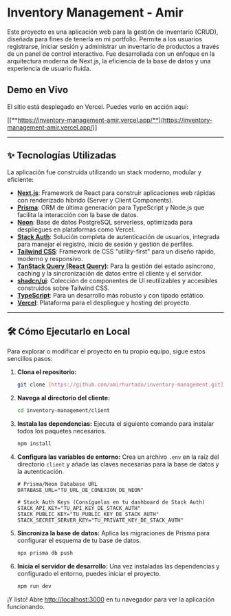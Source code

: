 # Inventory Management - Amir

Este proyecto es una aplicación web  para la gestión de inventario (CRUD), diseñada para fines de tenerla en mi portfolio. Permite a los usuarios registrarse, iniciar sesión y administrar un inventario de productos a través de un panel de control interactivo. Fue desarrollada con un enfoque en la arquitectura moderna de Next.js, la eficiencia de la base de datos y una experiencia de usuario fluida.

## Demo en Vivo

El sitio está desplegado en Vercel. Puedes verlo en acción aquí:

[[**https://inventory-management-amir.vercel.app/**](https://inventory-management-amir.vercel.app/)]

---

## ✨ Tecnologías Utilizadas

La aplicación fue construida utilizando un stack moderno, modular y eficiente:

* **[Next.js](https://nextjs.org/)**: Framework de React para construir aplicaciones web rápidas con renderizado híbrido (Server y Client Components).
* **[Prisma](https://www.prisma.io/)**: ORM de última generación para TypeScript y Node.js que facilita la interacción con la base de datos.
* **[Neon](https://neon.tech/)**: Base de datos PostgreSQL serverless, optimizada para despliegues en plataformas como Vercel.
* **[Stack Auth](https://stack-auth.com/)**: Solución completa de autenticación de usuarios, integrada para manejar el registro, inicio de sesión y gestión de perfiles.
* **[Tailwind CSS](https://tailwindcss.com/)**: Framework de CSS "utility-first" para un diseño rápido, moderno y responsivo.
* **[TanStack Query (React Query)](https://tanstack.com/query/latest)**: Para la gestión del estado asíncrono, caching y la sincronización de datos entre el cliente y el servidor.
* **[shadcn/ui](https://ui.shadcn.com/)**: Colección de componentes de UI reutilizables y accesibles construidos sobre Tailwind CSS.
* **[TypeScript](https://www.typescriptlang.org/)**: Para un desarrollo más robusto y con tipado estático.
* **[Vercel](https://vercel.com/)**: Plataforma para el despliegue y hosting del proyecto.

---

## 🛠️ Cómo Ejecutarlo en Local

Para explorar o modificar el proyecto en tu propio equipo, sigue estos sencillos pasos:

1.  **Clona el repositorio:**
    ```bash
    git clone [https://github.com/amirhurtado/inventory-management.git](https://github.com/amirhurtado/inventory-management.git)
    ```

2.  **Navega al directorio del cliente:**
    ```bash
    cd inventory-management/client
    ```

3.  **Instala las dependencias:**
    Ejecuta el siguiente comando para instalar todos los paquetes necesarios.
    ```bash
    npm install
    ```

4.  **Configura las variables de entorno:**
    Crea un archivo `.env` en la raíz del directorio `client` y añade las claves necesarias para la base de datos y la autenticación.
    ```env
    # Prisma/Neon Database URL
    DATABASE_URL="TU_URL_DE_CONEXION_DE_NEON"

    # Stack Auth Keys (Consíguelas en tu dashboard de Stack Auth)
    STACK_API_KEY="TU_API_KEY_DE_STACK_AUTH"
    STACK_PUBLIC_KEY="TU_PUBLIC_KEY_DE_STACK_AUTH"
    STACK_SECRET_SERVER_KEY="TU_PRIVATE_KEY_DE_STACK_AUTH"
    ```

5.  **Sincroniza la base de datos:**
    Aplica las migraciones de Prisma para configurar el esquema de tu base de datos.
    ```bash
    npx prisma db push
    ```

6.  **Inicia el servidor de desarrollo:**
    Una vez instaladas las dependencias y configurado el entorno, puedes iniciar el proyecto.
    ```bash
    npm run dev
    ```

¡Y listo! Abre [http://localhost:3000](http://localhost:3000) en tu navegador para ver la aplicación funcionando.
